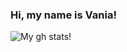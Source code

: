 ### Hi, my name is Vania!

![My gh stats](https://github-readme-stats.vercel.app/api?username=Zisrf&show_icons=true&theme=dark#gh-dark-mode-only)!
